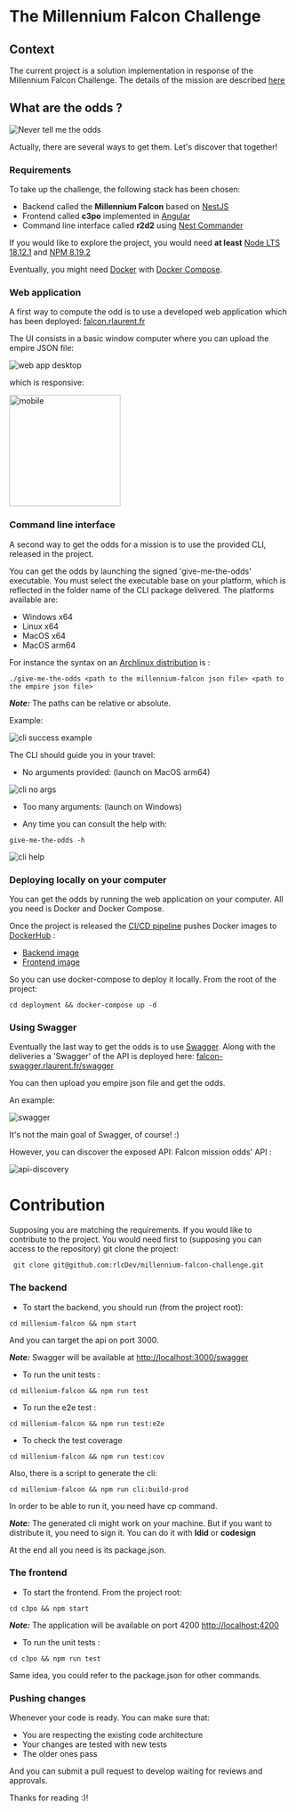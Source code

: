 # The Millennium Falcon Challenge

## Context

The current project is a solution implementation in response of the Millennium Falcon Challenge.
The details of the mission are described [here](https://github.com/dataiku/millenium-falcon-challenge)

## What are the odds ?

![Never tell me the odds](docs/never-tell-me-the-odds.gif)

Actually, there are several ways to get them. Let's discover that together!

### Requirements

To take up the challenge, the following stack has been chosen:

- Backend called the **Millennium Falcon** based on [NestJS](https://nestjs.com/)
- Frontend called **c3po** implemented in [Angular](https://angular.io/)
- Command line interface called **r2d2**
  using [Nest Commander](https://docs.nestjs.com/recipes/nest-commander#nest-commander)

If you would like to explore the project, you would need **at
least** [Node LTS 18.12.1](https://nodejs.org/dist/v18.12.1/)
and  [NPM 8.19.2](https://www.npmjs.com/package/npm/v/8.19.2)

Eventually, you might need [Docker](https://www.docker.com/) with [Docker Compose](https://docs.docker.com/compose/).

### Web application

A first way to compute the odd is to use a developed web application which has been
deployed: [falcon.rlaurent.fr](https://falcon.rlaurent.fr)

The UI consists in a basic window computer where you can upload the empire JSON file:

![web app desktop](docs/webapp-desktop.png)

which is responsive:

<img alt="mobile" src="docs/webapp-mobile.jpg" width="200">

### Command line interface

A second way to get the odds for a mission is to use the provided CLI, released in the project.

You can get the odds by launching the signed 'give-me-the-odds' executable.
You must select the executable base on your platform, which is reflected in the folder name of the CLI package
delivered. The platforms available are:

- Windows x64
- Linux x64
- MacOS x64
- MacOS arm64

For instance the syntax on an [Archlinux distribution](https://archlinux.fr/) is :

``./give-me-the-odds <path to the millennium-falcon json file> <path to the empire json file>``

**_Note:_** The paths can be relative or absolute.

Example:

![cli success example](docs/cli-successful-example.png)

The CLI should guide you in your travel:

- No arguments provided: (launch on MacOS arm64)

![cli no args](docs/cli-no-args.jpg)

- Too many arguments: (launch on Windows)

- Any time you can consult the help with:

``give-me-the-odds -h``

![cli help](docs/cli-help.png)

### Deploying locally on your computer

You can get the odds by running the web application on your computer. All you need is Docker and Docker Compose.

Once the project is released the [CI/CD pipeline](https://work.rlaurent.fr/login?from=%2F) pushes Docker images
to [DockerHub](https://hub.docker.com/) :

- [Backend image](https://hub.docker.com/repository/docker/rlcdev/millennium-falcon)
- [Frontend image](https://hub.docker.com/repository/docker/rlcdev/millennium-falcon-front)

So you can use docker-compose to deploy it locally. From the root of the project:

``cd deployment && docker-compose up -d``

### Using Swagger

Eventually the last way to get the odds is to use [Swagger](https://swagger.io/).
Along with the deliveries a 'Swagger' of the API is deployed
here: [falcon-swagger.rlaurent.fr/swagger](https://falcon-swagger.rlaurent.fr/swagger)

You can then upload you empire json file and get the odds.

An example:

![swagger](docs/swagger.png)

It's not the main goal of Swagger, of course! :)

However, you can discover the exposed API: Falcon mission odds' API :

![api-discovery](docs/api-discovery.png)

# Contribution

Supposing you are matching the requirements.
If you would like to contribute to the project. You would need first to (supposing you can access to the repository) git
clone the project:

`` git clone git@github.com:rlcDev/millennium-falcon-challenge.git``

### The backend

- To start the backend, you should run (from the project root):

``cd millenium-falcon && npm start``

And you can target the api on port 3000.

**_Note:_** Swagger will be available at [http://localhost:3000/swagger](http://localhost:3000/swagger)

- To run the unit tests :

``cd millenium-falcon && npm run test``

- To run the e2e test :

``cd millenium-falcon && npm run test:e2e``

- To check the test coverage

``cd millenium-falcon && npm run test:cov``

Also, there is a script to generate the cli:

``cd millenium-falcon && npm run cli:build-prod``

In order to be able to run it, you need have cp command.

**_Note:_** The generated cli might work on your machine. But if you want to distribute it, you need to sign it.
You can do it with **ldid** or **codesign**

At the end all you need is its package.json.

### The frontend

- To start the frontend. From the project root:

``cd c3po && npm start``

**_Note:_** The application will be available on port 4200 [http://localhost:4200](http://localhost:4200)

- To run the unit tests :

``cd c3po && npm run test``

Same idea, you could refer to the package.json for other commands.

### Pushing changes

Whenever your code is ready.
You can make sure that:

- You are respecting the existing code architecture
- Your changes are tested with new tests
- The older ones pass

And you can submit a pull request to develop waiting for reviews and approvals.

Thanks for reading :)!






